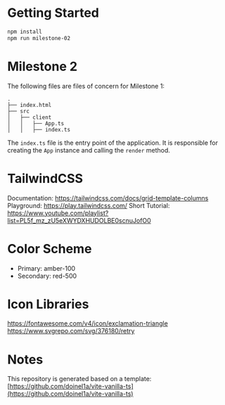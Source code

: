# Getting Started

```bash
npm install
npm run milestone-02
```

# Milestone 2

The following files are files of concern for Milestone 1:

```
.
├── index.html
├── src
│   ├── client
│   │   ├── App.ts
│   │   ├── index.ts
```

The `index.ts` file is the entry point of the application. It is responsible for creating the `App` instance and calling the `render` method.

# TailwindCSS

Documentation: https://tailwindcss.com/docs/grid-template-columns
Playground: https://play.tailwindcss.com/
Short Tutorial: https://www.youtube.com/playlist?list=PL5f_mz_zU5eXWYDXHUDOLBE0scnuJofO0

# Color Scheme

- Primary: amber-100
- Secondary: red-500

# Icon Libraries

https://fontawesome.com/v4/icon/exclamation-triangle
https://www.svgrepo.com/svg/376180/retry

# Notes

This repository is generated based on a template: [https://github.com/doinel1a/vite-vanilla-ts](https://github.com/doinel1a/vite-vanilla-ts)
